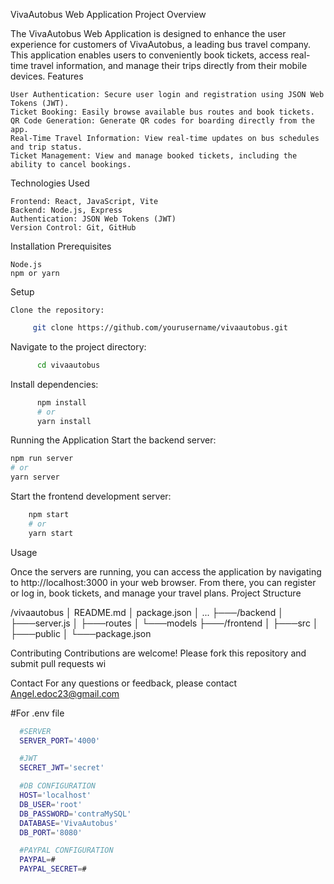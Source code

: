 VivaAutobus Web Application
Project Overview

The VivaAutobus Web Application is designed to enhance the user experience for customers of VivaAutobus, a leading bus travel company. This application enables users to conveniently book tickets, access real-time travel information, and manage their trips directly from their mobile devices.
Features

    User Authentication: Secure user login and registration using JSON Web Tokens (JWT).
    Ticket Booking: Easily browse available bus routes and book tickets.
    QR Code Generation: Generate QR codes for boarding directly from the app.
    Real-Time Travel Information: View real-time updates on bus schedules and trip status.
    Ticket Management: View and manage booked tickets, including the ability to cancel bookings.

Technologies Used

    Frontend: React, JavaScript, Vite
    Backend: Node.js, Express
    Authentication: JSON Web Tokens (JWT)
    Version Control: Git, GitHub

Installation
Prerequisites

    Node.js
    npm or yarn

Setup

    Clone the repository:
 ```bash 
      git clone https://github.com/yourusername/vivaautobus.git
 ```
Navigate to the project directory:
```bash
      cd vivaautobus
```
Install dependencies:
```bash
      npm install
      # or
      yarn install
```
Running the Application
    Start the backend server:
```bash
npm run server
# or
yarn server
```
Start the frontend development server:

```bash
    npm start
    # or
    yarn start
```
Usage

Once the servers are running, you can access the application by navigating to http://localhost:3000 in your web browser. From there, you can register or log in, book tickets, and manage your travel plans.
Project Structure

/vivaautobus
│   README.md
│   package.json
│   ...
├───/backend
│   ├───server.js
│   ├───routes
│   └───models
├───/frontend
│   ├───src
│   ├───public
│   └───package.json

Contributing
Contributions are welcome! Please fork this repository and submit pull requests wi

Contact
For any questions or feedback, please contact Angel.edoc23@gmail.com

#For .env file
```bash
  #SERVER
  SERVER_PORT='4000'

  #JWT
  SECRET_JWT='secret'

  #DB CONFIGURATION
  HOST='localhost'
  DB_USER='root'
  DB_PASSWORD='contraMySQL'
  DATABASE='VivaAutobus'
  DB_PORT='8080'

  #PAYPAL CONFIGURATION
  PAYPAL=#
  PAYPAL_SECRET=#
```
